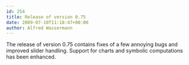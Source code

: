 ```yaml
---
id: 254
title: Release of version 0.75
date: 2009-07-10T11:18:47+00:00
author: Alfred Wassermann
---
```

The release of version 0.75 contains fixes of a few annoying bugs and improved slider handling. Support for charts and symbolic computations has been enhanced.
